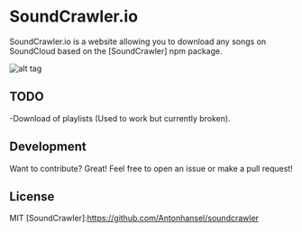 # SoundCrawler.io

SoundCrawler.io is a website allowing you to download any songs on SoundCloud based on the [SoundCrawler] npm package.

![alt tag](https://cloud.githubusercontent.com/assets/4123811/5861379/053d6ebc-a269-11e4-8b26-9d2fde1113f9.png)

## TODO

-Download of playlists (Used to work but currently broken).

## Development
Want to contribute? Great! Feel free to open an issue or make a pull request!

License
----
MIT
[SoundCrawler]:https://github.com/Antonhansel/soundcrawler